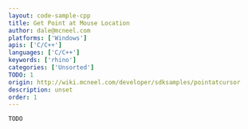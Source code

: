 ```yaml
---
layout: code-sample-cpp
title: Get Point at Mouse Location
author: dale@mcneel.com
platforms: ['Windows']
apis: ['C/C++']
languages: ['C/C++']
keywords: ['rhino']
categories: ['Unsorted']
TODO: 1
origin: http://wiki.mcneel.com/developer/sdksamples/pointatcursor
description: unset
order: 1
---
```


```cpp
TODO
```

